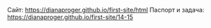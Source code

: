 Сайт: https://dianaproger.github.io/first-site/html
Паспорт и задача: https://dianaproger.github.io/first-site/14-15
